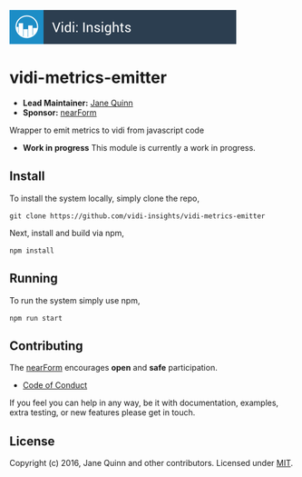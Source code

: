 ![Banner][]
# vidi-metrics-emitter

- __Lead Maintainer:__ [Jane Quinn][Lead]
- __Sponsor:__ [nearForm][Sponsor]


Wrapper to emit metrics to vidi from javascript code

- __Work in progress__ This module is currently a work in progress.

## Install
To install the system locally, simply clone the repo,

```
git clone https://github.com/vidi-insights/vidi-metrics-emitter
```

Next, install and build via npm,

```
npm install
```

## Running
To run the system simply use npm,

```
npm run start
```

## Contributing
The [nearForm][Org] encourages __open__ and __safe__ participation.

- [Code of Conduct][CoC]

If you feel you can help in any way, be it with documentation, examples, extra testing, or new
features please get in touch.

## License
Copyright (c) 2016, Jane Quinn and other contributors.
Licensed under [MIT][].



[Banner]: https://raw.githubusercontent.com/vidi-insights/org/master/assets/vidi-banner.png
[Lead]: http://github.com/CodeWriterWriter
[Sponsor]: http://www.nearform.com/
[Org]: https://github.com/nearform
[CoC]: ./CoC.md
[MIT]: ./LICENSE
